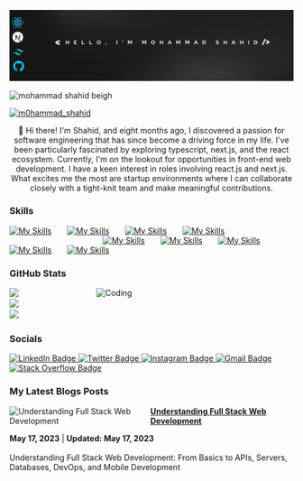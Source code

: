 <p align="center">
  <img src="https://github.com/mohammadshahidbeigh/mohammadshahidbeigh/blob/main/mohammadshahid.gif?raw=true" alt="GIF">
</p>
<p align="left"> <img src="https://komarev.com/ghpvc/?username=mohammadshahidbeigh&label=Profile%20views&color=0e75b6&style=flat" alt="mohammad shahid beigh" /> </p>
<p align="left"> <a href="https://twitter.com/m0hammad_shahid" target="blank"><img src="https://img.shields.io/twitter/follow/m0hammad_shahid?logo=twitter&style=for-the-badge" alt="m0hammad_shahid" /></a>
</p>

<div align="center">👋 Hi there! I'm Shahid, and eight months ago, I discovered a passion for software engineering that has since become a driving force in my life. I've been particularly fascinated by exploring typescript, next.js, and the react ecosystem. Currently, I'm on the lookout for opportunities in front-end web development. I have a keen interest in roles involving react.js and next.js. What excites me the most are startup environments where I can collaborate closely with a tight-knit team and make meaningful contributions.
</div>

                                                                                                                                                                                                     
### Skills
[![My Skills](https://skillicons.dev/icons?i=html,css)](https://skillicons.dev) &nbsp;&nbsp;&nbsp;&nbsp;&nbsp; [![My Skills](https://skillicons.dev/icons?i=js,ts)](https://skillicons.dev) &nbsp;&nbsp;&nbsp;&nbsp;&nbsp; [![My Skills](https://skillicons.dev/icons?i=react,rxjs,redux)](https://skillicons.dev) &nbsp;&nbsp;&nbsp;&nbsp;&nbsp; [![My Skills](https://skillicons.dev/icons?i=next,remix)](https://skillicons.dev) &nbsp;&nbsp;&nbsp;&nbsp;&nbsp;  &nbsp;&nbsp;&nbsp;&nbsp;&nbsp;  &nbsp;&nbsp;&nbsp;&nbsp;&nbsp; &nbsp;&nbsp;&nbsp;&nbsp;&nbsp; &nbsp;&nbsp;&nbsp;&nbsp;&nbsp; &nbsp;&nbsp;&nbsp;&nbsp;&nbsp; &nbsp;&nbsp;&nbsp;&nbsp;&nbsp; &nbsp;&nbsp;&nbsp;&nbsp;&nbsp;  &nbsp;&nbsp;&nbsp;&nbsp;&nbsp; &nbsp;&nbsp;&nbsp;&nbsp;&nbsp; &nbsp;&nbsp;&nbsp;&nbsp;&nbsp; &nbsp;&nbsp;&nbsp;&nbsp;&nbsp;  [![My Skills](https://skillicons.dev/icons?i=tailwind,scss)](https://skillicons.dev) &nbsp;&nbsp;&nbsp;&nbsp;&nbsp; [![My Skills](https://skillicons.dev/icons?i=materialui,threejs)](https://skillicons.dev)  &nbsp;&nbsp;&nbsp;&nbsp;&nbsp; [![My Skills](https://skillicons.dev/icons?i=jquery,apollo,jest)](https://skillicons.dev) &nbsp;&nbsp;&nbsp;&nbsp;&nbsp;  [![My Skills](https://skillicons.dev/icons?i=gatsby,astro)](https://skillicons.dev) &nbsp;&nbsp;&nbsp;&nbsp;&nbsp;  [![My Skills](https://skillicons.dev/icons?i=nodejs,git,github,vscode,vite,netlify,vercel)](https://skillicons.dev)
<br/>




<!-- Proudly created with GPRM ( https://gprm.itsvg.in ) -->

### GitHub Stats
<img align="right" alt="Coding" width="350" src="https://camo.githubusercontent.com/7de37139d0b4c1ce40865e799b446c0e963a3dd8fb68d239707237c40604fa3d/68747470733a2f2f63646e2e6472696262626c652e636f6d2f75736572732f3733303730332f73637265656e73686f74732f363538313234332f6176656e746f2e676966"> 

![](https://github-readme-stats.vercel.app/api/top-langs/?username=mohammadshahidbeigh&theme=radical&hide_border=true&include_all_commits=true&count_private=true&layout=compact)<br/> ![]([https://github-readme-stats.vercel.app/api?username=mohammadshahidbeigh&theme=radical&hide_border=true&include_all_commits=false&count_private=true])<br/> ![](https://github-readme-streak-stats.herokuapp.com/?user=mohammadshahidbeigh&theme=radical&hide_border=true)<br/>



<!-- Proudly created with GPRM ( https://gprm.itsvg.in ) -->

<!-- Proudly created with GPRM ( https://gprm.itsvg.in ) -->

### Socials

<div id="badges">
  <a href="https://www.linkedin.com/in/mohammad-shahid-beigh/">
    <img src="https://img.shields.io/badge/LinkedIn-blue?style=for-the-badge&logo=linkedin&logoColor=white" alt="LinkedIn Badge"/>
  </a>
  <a href="https://x.com/m0hammad_shahid?t=yHwKObUdCDXJX2NYeSJ4eA&s=08">
    <img src="https://img.shields.io/badge/Twitter-blue?style=for-the-badge&logo=twitter&logoColor=white" alt="Twitter Badge"/>
  </a>
  <a href="https://www.instagram.com/m0hammadshahid_?igsh=dzVjMWozN3VheGQ2">
    <img src="https://img.shields.io/badge/Instagram-darkred?style=for-the-badge&logo=instagram&logoColor=white" alt="Instagram Badge"/>
  </a>
  <a href="mailto:mohammadshahidbeigh@gmail.com">
  <img src="https://img.shields.io/badge/Gmail-FF0000?style=for-the-badge&logo=gmail&logoColor=white" alt="Gmail Badge"/>
  </a>
  <a href="https://stackoverflow.com/users/21755863/mohammad-shahid-beigh?tab=profile">
  <img src="https://img.shields.io/badge/Stack Overflow-FE7A16?style=for-the-badge&logo=stack-overflow&logoColor=white" alt="Stack Overflow Badge"/>
  </a>
</div>

### My Latest Blogs Posts
<!-- BLOG-POST-LIST:START -->
<!-- BLOG-POST-LIST:END -->
<!-- HASHNODE_BLOG:START -->
<p align="left">
<a href="https://medium.com/@shahidmajeed0097/understanding-full-stack-web-development-from-basics-to-apis-servers-databases-devops-and-f751bc4a6a4f" title="Understanding Full Stack Web Development"><img src="https://miro.medium.com/v2/resize:fit:1400/format:webp/1*x0QBSYeh1fCdWdjVmYDDxw.jpeg" alt="Understanding Full Stack Web Development" width="250px" align="left" /></a>
<a href="https://medium.com/@shahidmajeed0097/understanding-full-stack-web-development-from-basics-to-apis-servers-databases-devops-and-f751bc4a6a4f" title="Understanding Full Stack Web Development"><strong>Understanding Full Stack Web Development</strong></a>
<div><strong> May 17, 2023</strong> | <strong>Updated: May 17, 2023</strong></div>
<br/>Understanding Full Stack Web Development: From Basics to APIs, Servers, Databases, DevOps, and Mobile Development </p> <br/> <br/>
<!-- HASHNODE_BLOG:END -->
